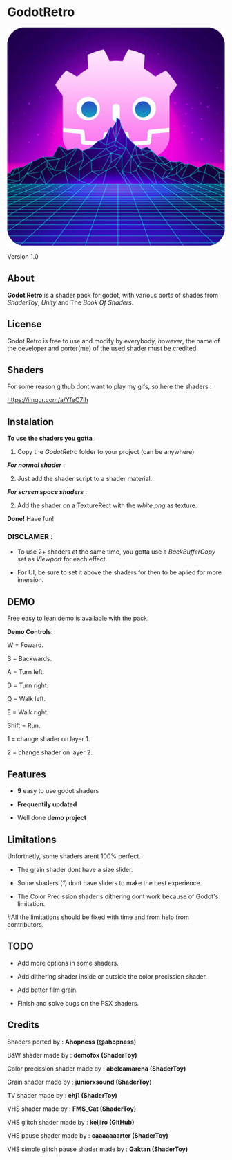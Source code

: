 # GodotRetro

![png](https://github.com/Ahopness/GodotRetro/blob/main/Fotage/icon.png?raw=true)

Version 1.0



## About

**Godot Retro** is a shader pack for godot, with various ports of shades from *ShaderToy*, *Unity* and The *Book Of Shaders*. 



## License

Godot Retro is free to use and modify by everybody, *however*, the name of the developer and porter(me) of the used shader must be credited.



## Shaders
For some reason github dont want to play my gifs, so here the shaders :

https://imgur.com/a/YfeC7lh



## Instalation

**To use the shaders you gotta** :

1. Copy the _GodotRetro_ folder to your project (can be anywhere)


***For normal shader*** :


2. Just add the shader script to a shader material.

***For screen space shaders*** :

2. Add the shader on a TextureRect with the _white.png_ as texture.


**Done!** Have fun!


### DISCLAMER :

 - To use 2+ shaders at the same time, you gotta use a *BackBufferCopy* set as *Viewport* for each effect.

 - For UI, be sure to set it above the shaders for then to be aplied for more imersion.



## DEMO

Free easy to lean demo is available with the pack.


**Demo Controls**:

W = Foward.

S = Backwards.

A = Turn left.

D = Turn right.

Q = Walk left.

E = Walk right.

Shift = Run.

1 = change shader on layer 1.

2 = change shader on layer 2.



## Features

 - **9** easy to use godot shaders
 
 - **Frequentily updated**

 - Well done **demo project**



## Limitations

Unfortnetly, some shaders arent 100% perfect.

 - The grain shader dont have a size slider.
 
 - Some shaders (*1*) dont have sliders to make the best experience.

 - The Color Precission shader's dithering dont work because of Godot's limitation.

 
 #All the limitations should be fixed with time and from help from contributors.



## TODO

 - Add more options in some shaders.

 - Add dithering shader inside or outside the color precission shader.

 - Add better film grain.

 - Finish and solve bugs on the PSX shaders.



## Credits 

Shaders ported by : **Ahopness (@ahopness)**


B&W shader made by : **demofox (ShaderToy)**

Color precission shader made by : **abelcamarena (ShaderToy)**

Grain shader made by : **juniorxsound (ShaderToy)**

TV shader made by : **ehj1 (ShaderToy)**

VHS shader made by : **FMS_Cat (ShaderToy)**

VHS glitch shader made by : **keijiro (GitHub)**

VHS pause shader made by : **caaaaaaarter (ShaderToy)**

VHS simple glitch pause shader made by : **Gaktan (ShaderToy)**

